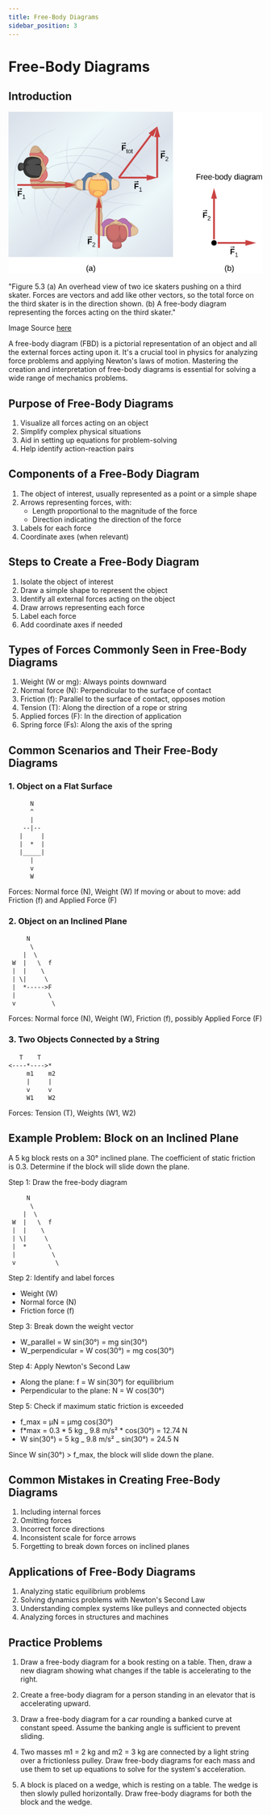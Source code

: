 ```yaml
---
title: Free-Body Diagrams
sidebar_position: 3
---
```


# Free-Body Diagrams

## Introduction

![img.png](img.png)

"Figure 5.3 (a) An overhead view of two ice skaters pushing on a third skater. Forces are vectors and add like other vectors, so the total force on the third skater is in the direction shown. (b) A free-body diagram representing the forces acting on the third skater."

Image Source [here](https://openstax.org/books/university-physics-volume-1/pages/5-1-forces?query=Free-body%20diagram&target=%7B%22index%22%3A0%2C%22type%22%3A%22search%22%7D#CNX_UPhysics_05_01_IceSkaters)

A free-body diagram (FBD) is a pictorial representation of an object and all the external forces acting upon it. It's a crucial tool in physics for analyzing force problems and applying Newton's laws of motion. Mastering the creation and interpretation of free-body diagrams is essential for solving a wide range of mechanics problems.

## Purpose of Free-Body Diagrams

1. Visualize all forces acting on an object
2. Simplify complex physical situations
3. Aid in setting up equations for problem-solving
4. Help identify action-reaction pairs

## Components of a Free-Body Diagram

1. The object of interest, usually represented as a point or a simple shape
2. Arrows representing forces, with:
    - Length proportional to the magnitude of the force
    - Direction indicating the direction of the force
3. Labels for each force
4. Coordinate axes (when relevant)

## Steps to Create a Free-Body Diagram

1. Isolate the object of interest
2. Draw a simple shape to represent the object
3. Identify all external forces acting on the object
4. Draw arrows representing each force
5. Label each force
6. Add coordinate axes if needed

## Types of Forces Commonly Seen in Free-Body Diagrams

1. Weight (W or mg): Always points downward
2. Normal force (N): Perpendicular to the surface of contact
3. Friction (f): Parallel to the surface of contact, opposes motion
4. Tension (T): Along the direction of a rope or string
5. Applied forces (F): In the direction of application
6. Spring force (Fs): Along the axis of the spring

## Common Scenarios and Their Free-Body Diagrams

### 1. Object on a Flat Surface

```
      N
      ^
      |
    --|--
   |     |
   |  *  |
   |_____|
      |
      v
      W
```

Forces: Normal force (N), Weight (W)
If moving or about to move: add Friction (f) and Applied Force (F)

### 2. Object on an Inclined Plane

```
     N
      \
    |  \
 W  |   \  f
 |  |    \
 | \|     \
 |  *----->F
 |         \
 v          \
```

Forces: Normal force (N), Weight (W), Friction (f), possibly Applied Force (F)

### 3. Two Objects Connected by a String

```
   T    T
<----*---->*
     m1    m2
     |     |
     v     v
     W1    W2
```

Forces: Tension (T), Weights (W1, W2)

## Example Problem: Block on an Inclined Plane

A 5 kg block rests on a 30° inclined plane. The coefficient of static friction is 0.3. Determine if the block will slide down the plane.

Step 1: Draw the free-body diagram

```
     N
      \
    |  \
 W  |   \  f
 |  |    \
 | \|     \
 |  *      \
 |          \
 v           \
```

Step 2: Identify and label forces

-   Weight (W)
-   Normal force (N)
-   Friction force (f)

Step 3: Break down the weight vector

-   W_parallel = W sin(30°) = mg sin(30°)
-   W_perpendicular = W cos(30°) = mg cos(30°)

Step 4: Apply Newton's Second Law

-   Along the plane: f = W sin(30°) for equilibrium
-   Perpendicular to the plane: N = W cos(30°)

Step 5: Check if maximum static friction is exceeded

-   f_max = μN = μmg cos(30°)
-   f*max = 0.3 * 5 kg \_ 9.8 m/s² \* cos(30°) = 12.74 N
-   W sin(30°) = 5 kg _ 9.8 m/s² _ sin(30°) = 24.5 N

Since W sin(30°) > f_max, the block will slide down the plane.

## Common Mistakes in Creating Free-Body Diagrams

1. Including internal forces
2. Omitting forces
3. Incorrect force directions
4. Inconsistent scale for force arrows
5. Forgetting to break down forces on inclined planes

## Applications of Free-Body Diagrams

1. Analyzing static equilibrium problems
2. Solving dynamics problems with Newton's Second Law
3. Understanding complex systems like pulleys and connected objects
4. Analyzing forces in structures and machines

## Practice Problems

1. Draw a free-body diagram for a book resting on a table. Then, draw a new diagram showing what changes if the table is accelerating to the right.

2. Create a free-body diagram for a person standing in an elevator that is accelerating upward.

3. Draw a free-body diagram for a car rounding a banked curve at constant speed. Assume the banking angle is sufficient to prevent sliding.

4. Two masses m1 = 2 kg and m2 = 3 kg are connected by a light string over a frictionless pulley. Draw free-body diagrams for each mass and use them to set up equations to solve for the system's acceleration.

5. A block is placed on a wedge, which is resting on a table. The wedge is then slowly pulled horizontally. Draw free-body diagrams for both the block and the wedge.
